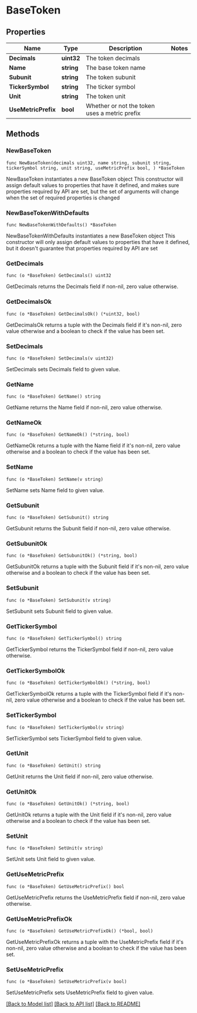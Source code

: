 # BaseToken

## Properties

Name | Type | Description | Notes
------------ | ------------- | ------------- | -------------
**Decimals** | **uint32** | The token decimals | 
**Name** | **string** | The base token name | 
**Subunit** | **string** | The token subunit | 
**TickerSymbol** | **string** | The ticker symbol | 
**Unit** | **string** | The token unit | 
**UseMetricPrefix** | **bool** | Whether or not the token uses a metric prefix | 

## Methods

### NewBaseToken

`func NewBaseToken(decimals uint32, name string, subunit string, tickerSymbol string, unit string, useMetricPrefix bool, ) *BaseToken`

NewBaseToken instantiates a new BaseToken object
This constructor will assign default values to properties that have it defined,
and makes sure properties required by API are set, but the set of arguments
will change when the set of required properties is changed

### NewBaseTokenWithDefaults

`func NewBaseTokenWithDefaults() *BaseToken`

NewBaseTokenWithDefaults instantiates a new BaseToken object
This constructor will only assign default values to properties that have it defined,
but it doesn't guarantee that properties required by API are set

### GetDecimals

`func (o *BaseToken) GetDecimals() uint32`

GetDecimals returns the Decimals field if non-nil, zero value otherwise.

### GetDecimalsOk

`func (o *BaseToken) GetDecimalsOk() (*uint32, bool)`

GetDecimalsOk returns a tuple with the Decimals field if it's non-nil, zero value otherwise
and a boolean to check if the value has been set.

### SetDecimals

`func (o *BaseToken) SetDecimals(v uint32)`

SetDecimals sets Decimals field to given value.


### GetName

`func (o *BaseToken) GetName() string`

GetName returns the Name field if non-nil, zero value otherwise.

### GetNameOk

`func (o *BaseToken) GetNameOk() (*string, bool)`

GetNameOk returns a tuple with the Name field if it's non-nil, zero value otherwise
and a boolean to check if the value has been set.

### SetName

`func (o *BaseToken) SetName(v string)`

SetName sets Name field to given value.


### GetSubunit

`func (o *BaseToken) GetSubunit() string`

GetSubunit returns the Subunit field if non-nil, zero value otherwise.

### GetSubunitOk

`func (o *BaseToken) GetSubunitOk() (*string, bool)`

GetSubunitOk returns a tuple with the Subunit field if it's non-nil, zero value otherwise
and a boolean to check if the value has been set.

### SetSubunit

`func (o *BaseToken) SetSubunit(v string)`

SetSubunit sets Subunit field to given value.


### GetTickerSymbol

`func (o *BaseToken) GetTickerSymbol() string`

GetTickerSymbol returns the TickerSymbol field if non-nil, zero value otherwise.

### GetTickerSymbolOk

`func (o *BaseToken) GetTickerSymbolOk() (*string, bool)`

GetTickerSymbolOk returns a tuple with the TickerSymbol field if it's non-nil, zero value otherwise
and a boolean to check if the value has been set.

### SetTickerSymbol

`func (o *BaseToken) SetTickerSymbol(v string)`

SetTickerSymbol sets TickerSymbol field to given value.


### GetUnit

`func (o *BaseToken) GetUnit() string`

GetUnit returns the Unit field if non-nil, zero value otherwise.

### GetUnitOk

`func (o *BaseToken) GetUnitOk() (*string, bool)`

GetUnitOk returns a tuple with the Unit field if it's non-nil, zero value otherwise
and a boolean to check if the value has been set.

### SetUnit

`func (o *BaseToken) SetUnit(v string)`

SetUnit sets Unit field to given value.


### GetUseMetricPrefix

`func (o *BaseToken) GetUseMetricPrefix() bool`

GetUseMetricPrefix returns the UseMetricPrefix field if non-nil, zero value otherwise.

### GetUseMetricPrefixOk

`func (o *BaseToken) GetUseMetricPrefixOk() (*bool, bool)`

GetUseMetricPrefixOk returns a tuple with the UseMetricPrefix field if it's non-nil, zero value otherwise
and a boolean to check if the value has been set.

### SetUseMetricPrefix

`func (o *BaseToken) SetUseMetricPrefix(v bool)`

SetUseMetricPrefix sets UseMetricPrefix field to given value.



[[Back to Model list]](../README.md#documentation-for-models) [[Back to API list]](../README.md#documentation-for-api-endpoints) [[Back to README]](../README.md)



